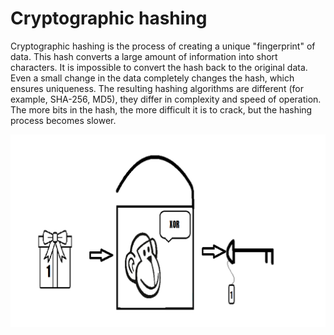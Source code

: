 # Cryptographic hashing

Cryptographic hashing is the process of creating a unique "fingerprint" of data. This hash converts a large amount of information into short characters. It is impossible to convert the hash back to the original data. Even a small change in the data completely changes the hash, which ensures uniqueness. 
The resulting hashing algorithms are different (for example, SHA-256, MD5), they differ in complexity and speed of operation. The more bits in the hash, the more difficult it is to crack, but the hashing process becomes slower.
<br/>

![Demonstrations](photos/foto.png)

<br/>
